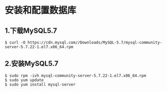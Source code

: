 安装和配置数据库
================================================================================
## 1.下载MySQL5.7
```shell
$ curl -O https://cdn.mysql.com//Downloads/MySQL-5.7/mysql-community-server-5.7.22-1.el7.x86_64.rpm
```

## 2.安装MySQL5.7
```shell
$ sudo rpm -ivh mysql-community-server-5.7.22-1.el7.x86_64.rpm
$ sudo yum update
$ sudo yum install mysql-server
```
